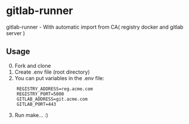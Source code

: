 # gitlab-runner
gitlab-runner - With automatic import from CA( registry docker and gitlab server ) 

## Usage
  0. Fork and clone
  1. Create .env file (root directory)
  2. You can put variables in the .env file:

```
    REGISTRY_ADDRESS=reg.acme.com
    REGISTRY_PORT=5000
    GITLAB_ADDRESS=git.acme.com
    GITLAB_PORT=443
```
  3. Run make... :)

